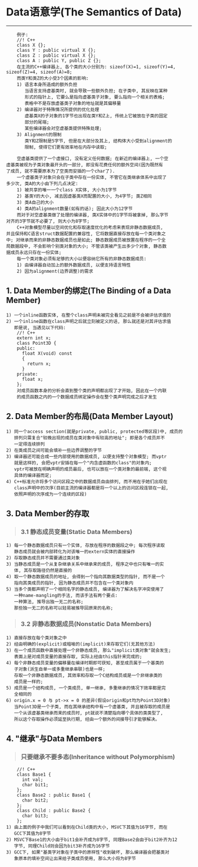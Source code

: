 # **Data语意学(The Semantics of Data)** #
***

        例子:
        //! C++
        class X {};
        class Y : public virtual X {};
        class Z : public virtual X {};
        class A : public Y, public Z {};
        在主流的C++编译器上, 各个类的大小分别为: sizeof(X)=1, sizeof(Y)=4, 
    sizeof(Z)=4, sizeof(A)=8;
        而类Y和类Z的大小受3个因素的影响:
        1) 语言本身所造成的额外负担
           当语言支持虚基类时, 就会导致一些额外负担; 在子类中, 其反映在某种
           形式的指针上, 它要么是指向虚基类子对象, 要么指向一个相关的表格; 
           表格中不是存放虚基类子对象的地址就是其偏移量
        2) 编译器对于特殊情况所提供的优化处理
           虚基类X的子对象的1字节也出现在类Y和Z上, 传统上它被放在子类的固定
           部分的尾端;
           某些编译器会对空虚基类提供特殊处理;
        3) Alignment的限制
           类Y和Z限制是5字节, 但是在大部分及其上, 结构体大小受到alignment的 
           限制, 使得它们更有效率地在内存中读取;
        
        空虚基类提供了一个虚接口, 没有定义任何数据; 在新近的编译器上, 一个空
    虚基类被视为子类对象最开头的一部分, 即没有花费任何的额外空间(因为既然有
    了成员, 就不需要原本为了空类而安插的一个char了).
        一个虚基类子对象只会在子类中存在一份实体, 不管它在类继承体系中出现了
    多少次, 类A的大小由下列几点决定:
        1) 被共享的唯一一个class X实体, 大小为1字节
        2) 基类Y的大小, 减去因虚基类X而配置的大小, 为4字节; 类Z相同
        3) 类A自己的大小
        4) 类A的alignment数量(如有的话); 因此大小为12字节
        而对于对空虚基类做了处理的编译器, 类X实体中的1字节将被拿掉, 那么字节
    对齐的3字节就不必要了, 则大小为8字节;
        C++对象模型尽量以空间优化和存取速度优化的考虑来表现非静态数据成员, 
    并且保持和C语言struct数据配置的兼容性, 它将数据直接存放在每一个类对象之
    中; 对继承而来的非静态数据成员也是如此; 静态数据成员被放置在程序的一个全
    局数据段中, 不会影响个别类对象的大小; 不管该类被产生出多少个对象, 静态数
    据成员永远只存在一份实体;
        每一个类对象必须有足够的大小以便容纳它所有的非静态数据成员:
        1) 由编译器自动加上的额外数据成员, 以便支持语言特性
        2) 因为alignment(边界调整)的需求


## **1. Data Member的绑定(The Binding of a Data Member)** ##
    1) 一个inline函数实体, 在整个class声明未被完全看见之前是不会被评估求值的
    2) 一个inline函数在class声明之后就立刻被定义的话, 那么就还是对其评估求值
       即是说, 当遇见以下代码:
        //! C++
        extern int x;
        class Point3D {
        public:
          float X(void) const 
          {
            return x;
          }
        private:
          float x;
        };
        对成员函数本身的分析会直到整个类的声明都出现了才开始, 因此在一个内联
        的成员函数之内的一个数据成员绑定操作会在整个类声明完成之后才发生


## **2. Data Member的布局(Data Member Layout)** ##
    1) 同一个access section(就是private, public, protected等区段)中, 成员的
       排列只需复合"较晚出现的成员在类对象中有较高的地址"; 即是各个成员并不
       一定得连续排列
    2) 在类成员之间可能会填补一些边界调整的字节
    3) 编译器还可能合成一些内部使用的数据成员, 以便支持整个对象模型; 而vptr
       就是这样的, 会把vptr安插在每一个"内含虚函数的class"的对象内;
       vptr可被放在明确声明的成员最后, 也可以放在一个类对象的最前端, 这个视
       具体的编译器而定;
    4) C++标准允许将多个访问区段之中的数据成员自由排列, 而不用在乎她们出现在
       class声明中的次序(目前主流的编译器都是将一个以上的访问区段连锁在一起,
       依照声明的次序成为一个连续的区段)


## **3. Data Member的存取** ##
> ### **3.1 静态成员变量(Static Data Members)** ###
    1) 每一个静态数据成员只有一个实体, 存放在程序的数据段之中; 每次程序读取
       静态成员就会被内部转化为对该唯一的extern实体的直接操作
    2) 存取静态成员并不需要通过类对象
    3) 当静态成员是一个从复杂继承关系中继承来的成员, 程序之中也只有唯一的实
       体, 其存取路径仍然是直接的
    4) 取一个静态数据成员的地址, 会得到一个指向其数据类型的指针, 而不是一个
       指向其类成员的指针, 因为静态成员并不包含在一个类对象内
    5) 当多个类都声明了一个相同名字的静态成员, 编译器为了解决名字冲突使用了
       一种name-mangling的手法, 而该手法有两个要点:
       一种算法, 推导出独一无二的名称;
       那些独一无二的名称可以轻易被推导回原来的名称;
> ### **3.2 非静态数据成员(Nonstatic Data Members)** ###
    1) 直接存放在每个类对象之中
    2) 经由明确的(explicit)或暗喻的(implicit)来存取它们(无其他方法)
    3) 在一个成员函数中直接处理一个非静态成员, 那么"implicit类对象"就会发生;
       表面上是对成员变量的直接存取, 实际上经由this指针来完成的;
    4) 每个非静态成员变量的偏移量在编译时期即可获知, 甚至成员属于一个基类的
       子对象(派生自单一或多重继承串联)也是一样;
       存取一个非静态数据成员, 其效率和存取一个C结构成员或是一个非继承类的
       成员是一样的;
    5) 成员是一个结构成员, 一个类成员, 单一继承, 多重继承的情况下效率都是完
       全相同的
    6) origin.x = 0 与 pt->x = 0 的差异(假设origin和pt均为Point3D对象)
       当Point3D是一个子类, 而在其继承结构中有一个虚基类, 并且被存取的成员是
       一个从该虚基类继承而来的成员时, pt就说不清楚指向哪个具体的类类型了, 
       所以这个存取操作必须延至执行期, 经由一个额外的间接导引才能够解决。


## **4. "继承"与Data Members** ##
> ### **只要继承不要多态(Inheritance without Polymorphism)** ###
        //! C++
        class Base1 {
          int val;
          char bit1;
        };
        class Base2 : public Base1 {
          char bit2;
        };
        class Child : public Base2 {
          char bit3;
        };
    1) 由上面的例子中我们可以看到在Child类的大小, MSVC下其值为16字节, 而在
       GCC下其值为8字节 
    2) MSVC下Base1的大小由于bit1会补齐成为8字节, 同理Base2会由于bit2补齐为12
       字节, 同理Child则会因为bit3补齐成为16字节 
    3) GCC下, 如果"基类字对象在子类中的原样性"收到破坏, 那么编译器会把基类对
       象原本的填补空间让出来给子类成员使用, 那么大小将为8字节
